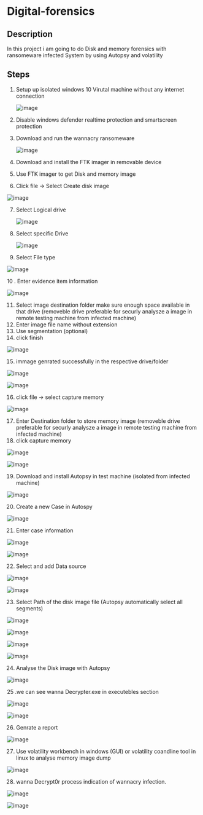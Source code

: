 # Digital-forensics
## Description
In this project i am going to do  Disk and memory forensics with ransomeware infected System by using Autopsy and volatility

## Steps
1. Setup up  isolated windows 10 Virutal machine without any internet connection

   ![image](https://github.com/George-1100/Digital-forensics/assets/76154087/2b365fb7-9af3-4f68-bf48-7a147943ca7a)

3. Disable windows defender realtime protection and smartscreen protection
4. Download and run the wannacry ransomeware

   ![image](https://github.com/George-1100/Digital-forensics/assets/76154087/0fdbf265-910c-4dad-b3ea-4403b51757f4)

5. Download and install the FTK imager in removable device
6. Use FTK imager to get Disk and memory image
7. Click file -> Select Create disk image
   
  ![image](https://github.com/George-1100/Digital-forensics/assets/76154087/0ec53541-d60e-4f39-99e3-bc5831c56c94)


7. Select Logical drive
   
   ![image](https://github.com/George-1100/Digital-forensics/assets/76154087/08bbd237-a37a-4bbc-a289-fd90c0f8d3fe)

8. Select specific Drive
   
   ![image](https://github.com/George-1100/Digital-forensics/assets/76154087/fb35ae58-775f-4f77-90a6-44b29a134753)

9. Select File type

  ![image](https://github.com/George-1100/Digital-forensics/assets/76154087/803a345a-76b1-43a3-8997-0f3be4fa3ba8)

10 . Enter evidence item information

  ![image](https://github.com/George-1100/Digital-forensics/assets/76154087/84030f18-5acd-461a-9098-7c03b35cd5cc)

11. Select image destination folder make sure enough space available in that drive (removeble drive preferable for securly analysze a image in remote testing machine from infected machine)
12. Enter image file name without extension
13. Use segmentation (optional)
14. click finish

  ![image](https://github.com/George-1100/Digital-forensics/assets/76154087/017c0783-4aaf-46e6-9357-73ec53e06957)

15. immage genrated successfully in the respective drive/folder
  
   ![image](https://github.com/George-1100/Digital-forensics/assets/76154087/be3e08ac-8e5d-4810-adfd-a7d00d22f6d2)

  ![image](https://github.com/George-1100/Digital-forensics/assets/76154087/9323f36f-46fa-4639-bf1d-7b2622ae6094)

16. click file -> select capture memory

  ![image](https://github.com/George-1100/Digital-forensics/assets/76154087/37f600cd-d8be-4e27-907c-487273fddbf3)

17.  Enter Destination folder to store memory image (removeble drive preferable for securly analysze a image in remote testing machine from infected machine)
18.  click capture memory
     
  ![image](https://github.com/George-1100/Digital-forensics/assets/76154087/fec21965-899e-4e46-826c-b48aeb6ce70f)

  ![image](https://github.com/George-1100/Digital-forensics/assets/76154087/b8b4dde0-eb0f-4c70-85df-cf9c9f1059dd)
  
19. Download and install Autopsy in test machine (isolated from infected machine)

![image](https://github.com/George-1100/Digital-forensics/assets/76154087/668084a1-84e6-4578-b7c3-81345814cd4d)

20. Create a  new Case in Autospy

   ![image](https://github.com/George-1100/Digital-forensics/assets/76154087/6f11cc33-be9d-4a23-9739-483876d62a51)

 21. Enter case information
   
   ![image](https://github.com/George-1100/Digital-forensics/assets/76154087/63e1083c-851d-44c0-bb4d-6c2067acf12f)

   ![image](https://github.com/George-1100/Digital-forensics/assets/76154087/14de6443-2945-4193-9625-34ca48925d63)

22. Select and add Data source
    
   ![image](https://github.com/George-1100/Digital-forensics/assets/76154087/bbc2eee2-3714-410a-a951-a7395a172598)

   ![image](https://github.com/George-1100/Digital-forensics/assets/76154087/94680ea4-8101-46ae-8296-b3e260fff446)

23. Select Path of the disk image file (Autopsy automatically select all segments)
    
   ![image](https://github.com/George-1100/Digital-forensics/assets/76154087/595d042a-1b20-48d4-a1fc-4fb0df413a66)
   
   ![image](https://github.com/George-1100/Digital-forensics/assets/76154087/53dce4d4-800c-47f0-93da-3c5d41d036aa)

   ![image](https://github.com/George-1100/Digital-forensics/assets/76154087/2a465fb1-fc26-4fae-aa4a-8333a1093ce7)

   ![image](https://github.com/George-1100/Digital-forensics/assets/76154087/6f963ecf-5802-4fab-96b2-ce078e0aa48c)


  24. Analyse the Disk image with Autopsy
   
  ![image](https://github.com/George-1100/Digital-forensics/assets/76154087/596e4f85-74ff-44b6-95fb-8997da828975)

  25 .we can see wanna Decrypter.exe in executebles section

  ![image](https://github.com/George-1100/Digital-forensics/assets/76154087/5eb94997-5e1e-4bdc-92e3-e409913a904a)

  ![image](https://github.com/George-1100/Digital-forensics/assets/76154087/f9af16eb-b0da-4934-bfcd-d58837a42ef8)


26. Genrate a report

  ![image](https://github.com/George-1100/Digital-forensics/assets/76154087/473d67c5-f440-46a2-9a80-c714f891361d)


27. Use volatility workbench in windows (GUI) or volatility coandline tool in linux to analyse memory image dump

 ![image](https://github.com/George-1100/Digital-forensics/assets/76154087/98eb16e8-d1d0-4d65-b908-24dba318474f)

 28. wanna Decrypt0r process indication of wannacry infection.

![image](https://github.com/George-1100/Digital-forensics/assets/76154087/61411f49-22d1-4e3d-8925-946a43c600b2)

![image](https://github.com/George-1100/Digital-forensics/assets/76154087/695e9819-64bc-48a3-b4a0-bae8c9db161c)






        

   

